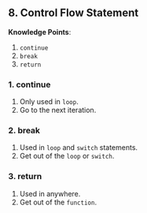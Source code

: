 ## 8. Control Flow Statement

**Knowledge Points**:

1. `continue`
2. `break`
3. `return`

### 1. continue

1. Only used in `loop`.
2. Go to the next iteration.

### 2. break

1. Used in `loop` and `switch` statements.
2. Get out of the `loop` or `switch`.

### 3. return

1. Used in anywhere.
2. Get out of the `function`.

